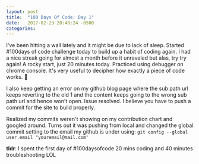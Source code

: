```yaml
---
layout: post
title:  "100 Days Of Code: Day 1"
date:   2017-02-23 20:48:24 -0500
categories: 
---
```


I've been hitting a wall lately and it might be due to lack of sleep. Started #100days of code challenge today to build up a habit of coding again. I had a nice streak going for almost a month before it unraveled but alas, try try again! A rocky start, just 20 minutes today. Practiced using debugger on chrome console. It's very useful to decipher how exactly a piece of code works. 

I also keep getting an error on my github blog page where the sub path url keeps reverting to the old 1 and the content keeps going to the wrong sub path url and hence won't open.
Issue resolved. I believe you have to push a commit for the site to build properly.

Realized my commits weren't showing on my contribution chart and googled around. Turns out it was pushing from local and changed the global commit setting to the email my github is under using:
`git config --global user.email "youremail@mail.com'`

**tldr**: I spent the first day of #100daysofcode 20 mins coding and 40 minutes troubleshooting LOL